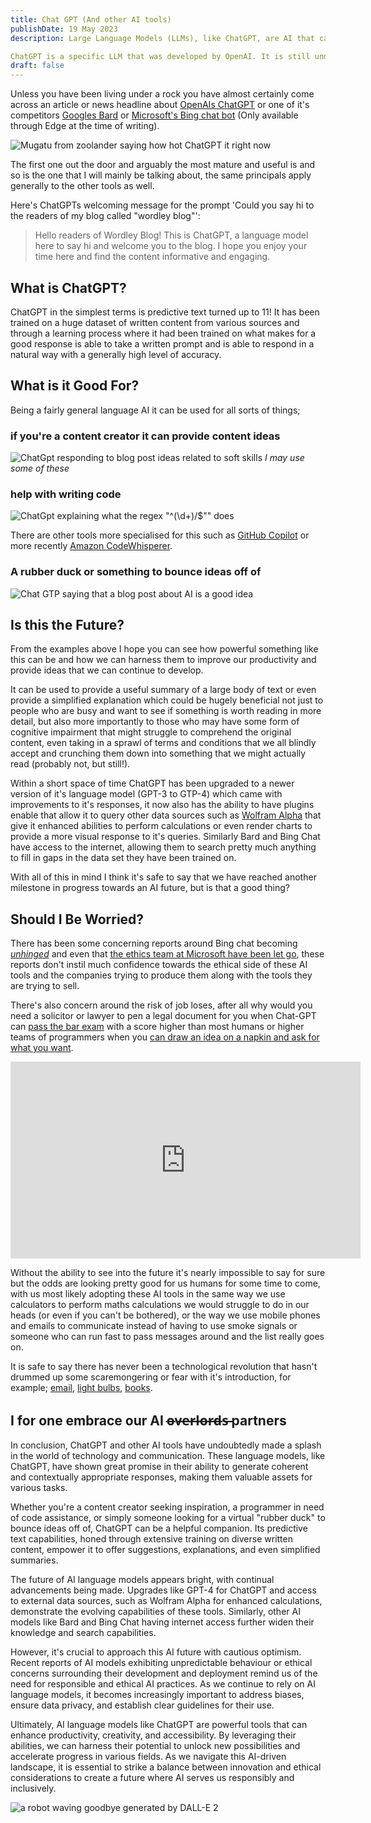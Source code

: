 ```yaml
---
title: Chat GPT (And other AI tools)
publishDate: 19 May 2023
description: Large Language Models (LLMs), like ChatGPT, are AI that can learn to perform many kinds of tasks, like generating text, translating languages, and writing creative content. They are trained on massive datasets of text and code. LLMs have the potential to revolutionize the way we interact with computers.

ChatGPT is a specific LLM that was developed by OpenAI. It is still under development, but it has learned to perform many kinds of tasks, including generating text, translating languages, writing different kinds of creative content, and answering your questions in an informative way.
draft: false
---
```


Unless you have been living under a rock you have almost certainly come across an article or news headline about [OpenAIs ChatGPT](https://chat.openai.com/chat) or one of it's competitors [Googles Bard](https://bard.google.com/) or [Microsoft's Bing chat bot](https://www.bing.com/) (Only available through Edge at the time of writing).

![Mugatu from zoolander saying how hot ChatGPT it right now](/assets/blog/chat-gpt-hot-right-now.png)

The first one out the door and arguably the most mature and useful is  and so is the one that I will mainly be talking about, the same principals apply generally to the other tools as well.

Here's ChatGPTs welcoming message for the prompt 'Could you say hi to the readers of my blog called "wordley blog"':
> Hello readers of Wordley Blog! This is ChatGPT, a language model here to say hi and welcome you to the blog. I hope you enjoy your time here and find the content informative and engaging.

## What is ChatGPT?

ChatGPT in the simplest terms is predictive text turned up to 11! It has been trained on a huge dataset of written content from various sources and through a learning process where it had been trained on what makes for a good response is able to take a written prompt and is able to respond in a natural way with a generally high level of accuracy.

## What is it Good For?

Being a fairly general language AI it can be used for all sorts of things;

### if you're a content creator it can provide content ideas

![ChatGpt responding to blog post ideas related to soft skills](/assets/blog/content-ideas.png) *I may use some of these*

### help with writing code

![ChatGpt explaining what the regex "^(\d+)[\/](\d+)$"" does](/assets/blog/regex-help.png)

There are other tools more specialised for this such as [GitHub Copilot](https://github.com/features/copilot/) or more recently [Amazon CodeWhisperer](https://aws.amazon.com/codewhisperer/).

### A rubber duck or something to bounce ideas off of

![Chat GTP saying that a blog post about AI is a good idea](/assets/blog/rubber-duck.png)

## Is this the Future?

From the examples above I hope you can see how powerful something like this can be and how we can harness them to improve our productivity and provide ideas that we can continue to develop.

It can be used to provide a useful summary of a large body of text or even provide a simplified explanation which could be hugely beneficial not just to people who are busy and want to see if something is worth reading in more detail, but also more importantly to those who may have some form of cognitive impairment that might struggle to comprehend the original content, even taking in a sprawl of terms and conditions that we all blindly accept and crunching them down into something that we might actually read (probably not, but still!).

Within a short space of time ChatGPT has been upgraded to a newer version of it's language model (GPT-3 to GTP-4) which came with improvements to it's responses, it now also has the ability to have plugins enable that allow it to query other data sources such as [Wolfram Alpha](https://www.wolframalpha.com/) that give it enhanced abilities to perform calculations or even render charts to provide a more visual response to it's queries. Similarly Bard and Bing Chat have access to the internet, allowing them to search pretty much anything to fill in gaps in the data set they have been trained on.

With all of this in mind I think it's safe to say that we have reached another milestone in progress towards an AI future, but is that a good thing?

## Should I Be Worried?

There has been some concerning reports around Bing chat becoming [*unhinged*](https://www.theverge.com/2023/2/15/23599072/microsoft-ai-bing-personality-conversations-spy-employees-webcams) and even that [the ethics team at Microsoft have been let go](https://techcrunch.com/2023/03/13/microsoft-lays-off-an-ethical-ai-team-as-it-doubles-down-on-openai/), these reports don't instil much confidence towards the ethical side of these AI tools and the companies trying to produce them along with the tools they are trying to sell.

There's also concern around the risk of job loses, after all why would you need a solicitor or lawyer to pen a legal document for you when Chat-GPT can [pass the bar exam](https://www.abajournal.com/web/article/latest-version-of-chatgpt-aces-the-bar-exam-with-score-in-90th-percentile) with a score higher than most humans or higher teams of programmers when you [can draw an idea on a napkin and ask for what you want](https://www.youtube.com/live/outcGtbnMuQ?feature=share&t=971).

<div class="youtube">
<iframe width="560" height="315" class="video" src="https://www.youtube.com/embed/outcGtbnMuQ?start=973"  title="YouTube video player" frameborder="0" allow="accelerometer; autoplay; clipboard-write; encrypted-media; gyroscope; picture-in-picture" allowfullscreen></iframe>
</div>

Without the ability to see into the future it's nearly impossible to say for sure but the odds are looking pretty good for us humans for some time to come, with us most likely adopting these AI tools in the same way we use calculators to perform maths calculations we would struggle to do in our heads (or even if you can't be bothered), or the way we use mobile phones and emails to communicate instead of having to use smoke signals or someone who can run fast to pass messages around and the list really goes on.

It is safe to say there has never been a technological revolution that hasn't drummed up some scaremongering or fear with it's introduction, for example; [email](https://edition.cnn.com/2005/WORLD/europe/04/22/text.iq/), [light bulbs](https://web.archive.org/web/20220701045959/https://sloanreview.mit.edu/article/learning-from-automation-anxiety-of-the-past/), [books](https://www.gutenberg.org/files/1636/1636-h/1636-h.htm#2H_4_0002).

## I for one embrace our AI o̶v̶e̶r̶l̶o̶r̶d̶s̶ partners

In conclusion, ChatGPT and other AI tools have undoubtedly made a splash in the world of technology and communication. These language models, like ChatGPT, have shown great promise in their ability to generate coherent and contextually appropriate responses, making them valuable assets for various tasks.

Whether you're a content creator seeking inspiration, a programmer in need of code assistance, or simply someone looking for a virtual "rubber duck" to bounce ideas off of, ChatGPT can be a helpful companion. Its predictive text capabilities, honed through extensive training on diverse written content, empower it to offer suggestions, explanations, and even simplified summaries.

The future of AI language models appears bright, with continual advancements being made. Upgrades like GPT-4 for ChatGPT and access to external data sources, such as Wolfram Alpha for enhanced calculations, demonstrate the evolving capabilities of these tools. Similarly, other AI models like Bard and Bing Chat having internet access further widen their knowledge and search capabilities.

However, it's crucial to approach this AI future with cautious optimism. Recent reports of AI models exhibiting unpredictable behaviour or ethical concerns surrounding their development and deployment remind us of the need for responsible and ethical AI practices. As we continue to rely on AI language models, it becomes increasingly important to address biases, ensure data privacy, and establish clear guidelines for their use.

Ultimately, AI language models like ChatGPT are powerful tools that can enhance productivity, creativity, and accessibility. By leveraging their abilities, we can harness their potential to unlock new possibilities and accelerate progress in various fields. As we navigate this AI-driven landscape, it is essential to strike a balance between innovation and ethical considerations to create a future where AI serves us responsibly and inclusively.

![a robot waving goodbye generated by DALL-E 2](/assets/blog/a-robot-waving-goodbye.png)
